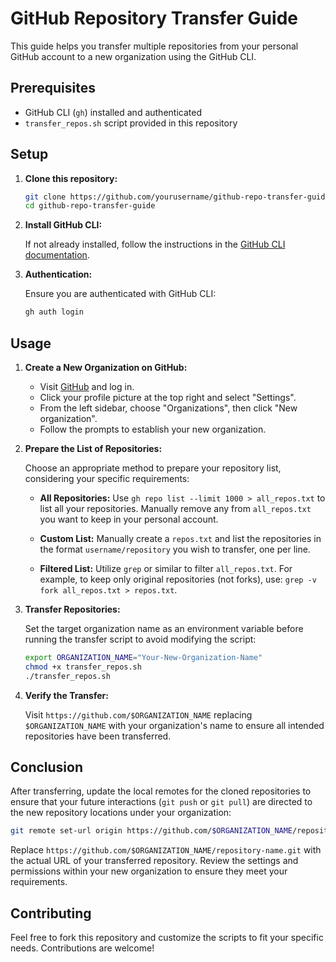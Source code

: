 # GitHub Repository Transfer Guide

This guide helps you transfer multiple repositories from your personal GitHub account to a new organization using the GitHub CLI.

## Prerequisites

- GitHub CLI (`gh`) installed and authenticated
- `transfer_repos.sh` script provided in this repository

## Setup

1. **Clone this repository:**

   ```bash
   git clone https://github.com/yourusername/github-repo-transfer-guide.git
   cd github-repo-transfer-guide
   ```

2. **Install GitHub CLI:**

   If not already installed, follow the instructions in the [GitHub CLI documentation](https://cli.github.com/manual/gh_auth_login).

3. **Authentication:**

   Ensure you are authenticated with GitHub CLI:

   ```bash
   gh auth login
   ```

## Usage

1. **Create a New Organization on GitHub:**

   - Visit [GitHub](https://github.com) and log in.
   - Click your profile picture at the top right and select "Settings".
   - From the left sidebar, choose "Organizations", then click "New organization".
   - Follow the prompts to establish your new organization.

2. **Prepare the List of Repositories:**

   Choose an appropriate method to prepare your repository list, considering your specific requirements:

   - **All Repositories:** Use `gh repo list --limit 1000 > all_repos.txt` to list all your repositories. Manually remove any from `all_repos.txt` you want to keep in your personal account.

   - **Custom List:** Manually create a `repos.txt` and list the repositories in the format `username/repository` you wish to transfer, one per line.

   - **Filtered List:** Utilize `grep` or similar to filter `all_repos.txt`. For example, to keep only original repositories (not forks), use: `grep -v fork all_repos.txt > repos.txt`.


3. **Transfer Repositories:**

   Set the target organization name as an environment variable before running the transfer script to avoid modifying the script:

   ```bash
   export ORGANIZATION_NAME="Your-New-Organization-Name"
   chmod +x transfer_repos.sh
   ./transfer_repos.sh
   ```


4. **Verify the Transfer:**

   Visit `https://github.com/$ORGANIZATION_NAME` replacing `$ORGANIZATION_NAME` with your organization's name to ensure all intended repositories have been transferred.


## Conclusion

After transferring, update the local remotes for the cloned repositories to ensure that your future interactions (`git push` or `git pull`) are directed to the new repository locations under your organization:

```bash
git remote set-url origin https://github.com/$ORGANIZATION_NAME/repository-name.git
```

Replace `https://github.com/$ORGANIZATION_NAME/repository-name.git` with the actual URL of your transferred repository. Review the settings and permissions within your new organization to ensure they meet your requirements.


## Contributing

Feel free to fork this repository and customize the scripts to fit your specific needs. Contributions are welcome!
